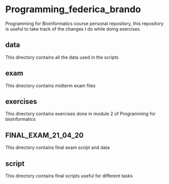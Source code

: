 # Programming_federica_brando
Programming for Bioinformatics course personal repository, this repository is useful to take track of the changes I do while doing exercises.


## data 
This directory contains all the data used in the scripts

## exam 
This directory contains midterm exam files

## exercises
This directory contains exercises done in module 2 of Programming for
bioinformatics

## FINAL_EXAM_21_04_20
This directory contains final exam script and data

## script
This directory contains final scripts useful for different tasks 
